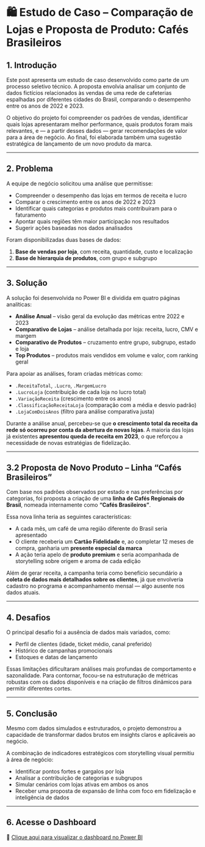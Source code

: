 # 🛍️ Estudo de Caso – Comparação de Lojas e Proposta de Produto: Cafés Brasileiros

## 1. Introdução

Este post apresenta um estudo de caso desenvolvido como parte de um processo seletivo técnico. A proposta envolvia analisar um conjunto de dados fictícios relacionados às vendas de uma rede de cafeterias espalhadas por diferentes cidades do Brasil, comparando o desempenho entre os anos de 2022 e 2023.

O objetivo do projeto foi compreender os padrões de vendas, identificar quais lojas apresentaram melhor performance, quais produtos foram mais relevantes, e — a partir desses dados — gerar recomendações de valor para a área de negócio. Ao final, foi elaborada também uma sugestão estratégica de lançamento de um novo produto da marca.

---

## 2. Problema

A equipe de negócio solicitou uma análise que permitisse:

- Compreender o desempenho das lojas em termos de receita e lucro
- Comparar o crescimento entre os anos de 2022 e 2023
- Identificar quais categorias e produtos mais contribuíram para o faturamento
- Apontar quais regiões têm maior participação nos resultados
- Sugerir ações baseadas nos dados analisados

Foram disponibilizadas duas bases de dados:

1. **Base de vendas por loja**, com receita, quantidade, custo e localização
2. **Base de hierarquia de produtos**, com grupo e subgrupo

---

## 3. Solução

A solução foi desenvolvida no Power BI e dividida em quatro páginas analíticas:

- **Análise Anual** – visão geral da evolução das métricas entre 2022 e 2023
- **Comparativo de Lojas** – análise detalhada por loja: receita, lucro, CMV e margem
- **Comparativo de Produtos** – cruzamento entre grupo, subgrupo, estado e loja
- **Top Produtos** – produtos mais vendidos em volume e valor, com ranking geral

Para apoiar as análises, foram criadas métricas como:

- `.ReceitaTotal`, `.Lucro`, `.MargemLucro`
- `.LucroLoja` (contribuição de cada loja no lucro total)
- `.VariaçãoReceita` (crescimento entre os anos)
- `.ClassificaçãoReceitaLoja` (comparação com a média e desvio padrão)
- `.LojaComDoisAnos` (filtro para análise comparativa justa)

Durante a análise anual, percebeu-se que **o crescimento total da receita da rede só ocorreu por conta da abertura de novas lojas**. A maioria das lojas já existentes **apresentou queda de receita em 2023**, o que reforçou a necessidade de novas estratégias de fidelização.

---

## 3.2 Proposta de Novo Produto – Linha “Cafés Brasileiros”

Com base nos padrões observados por estado e nas preferências por categorias, foi proposta a criação de uma **linha de Cafés Regionais do Brasil**, nomeada internamente como **“Cafés Brasileiros”**.

Essa nova linha teria as seguintes características:

- A cada mês, um café de uma região diferente do Brasil seria apresentado
- O cliente receberia um **Cartão Fidelidade** e, ao completar 12 meses de compra, ganharia um **presente especial da marca**
- A ação teria apelo de **produto premium** e seria acompanhada de storytelling sobre origem e aroma de cada edição

Além de gerar receita, a campanha teria como benefício secundário a **coleta de dados mais detalhados sobre os clientes**, já que envolveria cadastro no programa e acompanhamento mensal — algo ausente nos dados atuais.

---

## 4. Desafios

O principal desafio foi a ausência de dados mais variados, como:

- Perfil de clientes (idade, ticket médio, canal preferido)
- Histórico de campanhas promocionais
- Estoques e datas de lançamento

Essas limitações dificultaram análises mais profundas de comportamento e sazonalidade. Para contornar, focou-se na estruturação de métricas robustas com os dados disponíveis e na criação de filtros dinâmicos para permitir diferentes cortes.

---

## 5. Conclusão

Mesmo com dados simulados e estruturados, o projeto demonstrou a capacidade de transformar dados brutos em insights claros e aplicáveis ao negócio.

A combinação de indicadores estratégicos com storytelling visual permitiu à área de negócio:

- Identificar pontos fortes e gargalos por loja
- Analisar a contribuição de categorias e subgrupos
- Simular cenários com lojas ativas em ambos os anos
- Receber uma proposta de expansão de linha com foco em fidelização e inteligência de dados

---

## 6. Acesse o Dashboard

🔗 [Clique aqui para visualizar o dashboard no Power BI](https://app.powerbi.com/view?r=eyJrIjoiMjQ0YzUyMDYtZTE2My00ZmQ4LTg0MWYtZjcwNTc0NTViYThmIiwidCI6IjkwNzZiMjlhLWNmZGMtNGMyNC1iNjJmLTBiMTBiOWViMDhmYiIsImMiOjl9)
